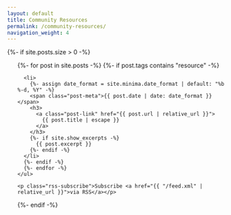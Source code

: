 ```yaml
---
layout: default
title: Community Resources
permalink: /community-resources/
navigation_weight: 4
---
```


<div class="home">

  {%- if site.posts.size > 0 -%}
    <ul class="post-list">
      {%- for post in site.posts -%}
      {%- if post.tags contains "resource" -%}
  
   	  <li>
        {%- assign date_format = site.minima.date_format | default: "%b %-d, %Y" -%}
        <span class="post-meta">{{ post.date | date: date_format }}</span>
        <h3>
          <a class="post-link" href="{{ post.url | relative_url }}">
            {{ post.title | escape }}
          </a>
        </h3>
        {%- if site.show_excerpts -%}
          {{ post.excerpt }}
        {%- endif -%}
      </li>
      {%- endif -%}
      {%- endfor -%}
    </ul>

    <p class="rss-subscribe">Subscribe <a href="{{ "/feed.xml" | relative_url }}">via RSS</a></p>
  {%- endif -%}

</div>
